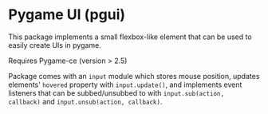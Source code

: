 # Pygame UI (pgui)
This package implements a small flexbox-like element that can be used to easily create UIs in pygame.

Requires Pygame-ce (version > 2.5)

Package comes with an `input` module which stores mouse position, updates elements' `hovered` property with
`input.update()`, and implements event listeners that can be subbed/unsubbed to with `input.sub(action, callback)`
and `input.unsub(action, callback)`.
